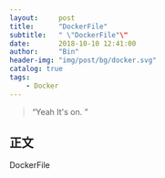 ```yaml
---
layout:     post
title:      "DockerFile"
subtitle:   " \"DockerFile"\"
date:       2018-10-10 12:41:00
author:     "Bin"
header-img: "img/post/bg/docker.svg"
catalog: true
tags:
    - Docker
---
```


> “Yeah It's on. ”


## 正文

DockerFile


